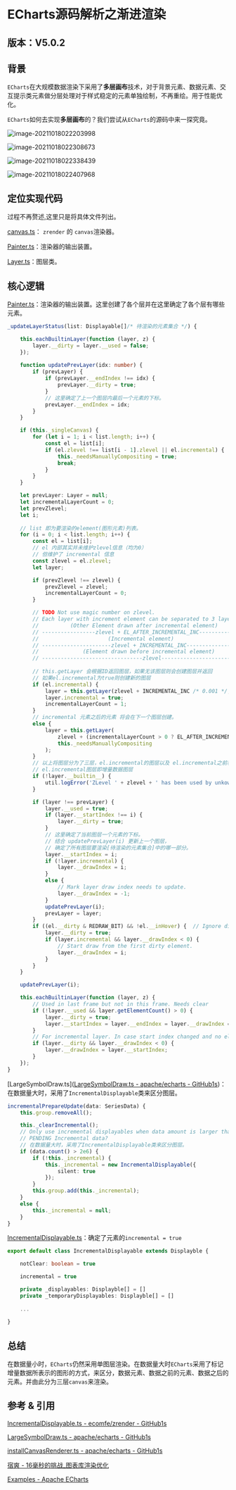 # ECharts源码解析之渐进渲染

## 版本：V5.0.2

## 背景

`ECharts`在大规模数据渲染下采用了**多层画布**技术，对于背景元素、数据元素、交互提示类元素做分层处理对于样式稳定的元素单独绘制，不再重绘。用于性能优化。

`ECharts`如何去实现**多层画布**的？我们尝试从`ECharts`的源码中来一探究竟。

![image-20211018022203998](./echarts-canvasLayer-1.png)

![image-20211018022308673](./echarts-canvasLayer-2.png)

![image-20211018022338439](./echarts-canvasLayer-3.png)

![image-20211018022407968](./echarts-canvasLayer-4.png)

## 定位实现代码

过程不再赘述,这里只是将具体文件列出。

[canvas.ts](https://github1s.com/ecomfe/zrender/blob/HEAD/src/canvas/canvas.ts)： `zrender` 的 `canvas`渲染器。

[Painter.ts](https://github1s.com/ecomfe/zrender/blob/HEAD/src/canvas/Painter.ts)：渲染器的输出装置。

[Layer.ts](https://github1s.com/ecomfe/zrender/blob/HEAD/src/canvas/Layer.ts)：图层类。

## 核心逻辑

[Painter.ts](https://github1s.com/ecomfe/zrender/blob/HEAD/src/canvas/Painter.ts)：渲染器的输出装置。这里创建了各个层并在这里确定了各个层有哪些元素。

```typescript
_updateLayerStatus(list: Displayable[]/* 待渲染的元素集合 */) {

    this.eachBuiltinLayer(function (layer, z) {
        layer.__dirty = layer.__used = false;
    });
    
    function updatePrevLayer(idx: number) {
        if (prevLayer) {
            if (prevLayer.__endIndex !== idx) {
                prevLayer.__dirty = true;
            }
            // 这里确定了上一个图层内最后一个元素的下标。
            prevLayer.__endIndex = idx;
        }
    }

    if (this._singleCanvas) {
        for (let i = 1; i < list.length; i++) {
            const el = list[i];
            if (el.zlevel !== list[i - 1].zlevel || el.incremental) {
                this._needsManuallyCompositing = true;
                break;
            }
        }
    }

    let prevLayer: Layer = null;
    let incrementalLayerCount = 0;
    let prevZlevel;
    let i;
    
    // list 即为要渲染的element(图形元素)列表。
    for (i = 0; i < list.length; i++) {
        const el = list[i];
        // el 内部其实并未维护zlevel信息（均为0）
        // 但维护了 incremental 信息
        const zlevel = el.zlevel;
        let layer;

        if (prevZlevel !== zlevel) {
            prevZlevel = zlevel;
            incrementalLayerCount = 0;
        }

        // TODO Not use magic number on zlevel.
        // Each layer with increment element can be separated to 3 layers.
        //          (Other Element drawn after incremental element)
        // -----------------zlevel + EL_AFTER_INCREMENTAL_INC--------------------
        //                      (Incremental element)
        // ----------------------zlevel + INCREMENTAL_INC------------------------
        //              (Element drawn before incremental element)
        // --------------------------------zlevel--------------------------------
        
        // this.getLayer 会根据ID返回图层，如果无该图层则会创建图层并返回
        // 如果el.incremental为true则创建新的图层
        if (el.incremental) {
            layer = this.getLayer(zlevel + INCREMENTAL_INC /* 0.001 */, this._needsManuallyCompositing);
            layer.incremental = true;
            incrementalLayerCount = 1;
        }
        // incremental 元素之后的元素 将会在下一个图层创建。
        else {
            layer = this.getLayer(
                zlevel + (incrementalLayerCount > 0 ? EL_AFTER_INCREMENTAL_INC /* 0.01 */ : 0),
                this._needsManuallyCompositing
            );
        }
        // 以上将图层分为了三层，el.incremental的图层以及 el.incremental之前和之后的图层
        // el.incremental图层即增量数据图层
        if (!layer.__builtin__) {
            util.logError('ZLevel ' + zlevel + ' has been used by unkown layer ' + layer.id);
        }

        if (layer !== prevLayer) {
            layer.__used = true;
            if (layer.__startIndex !== i) {
                layer.__dirty = true;
            }
            // 这里确定了当前图层一个元素的下标。
            // 结合 updatePrevLayer(i) 更新上一个图层，
            // 确定了所有图层要渲染[待渲染的元素集合]中的哪一部分。
            layer.__startIndex = i;
            if (!layer.incremental) {
                layer.__drawIndex = i;
            }
            else {
                // Mark layer draw index needs to update.
                layer.__drawIndex = -1;
            }
            updatePrevLayer(i);
            prevLayer = layer;
        }
        if ((el.__dirty & REDRAW_BIT) && !el.__inHover) {  // Ignore dirty elements in hover layer.
            layer.__dirty = true;
            if (layer.incremental && layer.__drawIndex < 0) {
                // Start draw from the first dirty element.
                layer.__drawIndex = i;
            }
        }
    }

    updatePrevLayer(i);

    this.eachBuiltinLayer(function (layer, z) {
        // Used in last frame but not in this frame. Needs clear
        if (!layer.__used && layer.getElementCount() > 0) {
            layer.__dirty = true;
            layer.__startIndex = layer.__endIndex = layer.__drawIndex = 0;
        }
        // For incremental layer. In case start index changed and no elements are dirty.
        if (layer.__dirty && layer.__drawIndex < 0) {
            layer.__drawIndex = layer.__startIndex;
        }
    });
}
```



[LargeSymbolDraw.ts]([LargeSymbolDraw.ts - apache/echarts - GitHub1s](https://github1s.com/apache/echarts/blob/HEAD/src/chart/helper/LargeSymbolDraw.ts#L225-L226))：在数据量大时，采用了`IncrementalDisplayable`类来区分图层。

```typescript
incrementalPrepareUpdate(data: SeriesData) {
    this.group.removeAll();

    this._clearIncremental();
    // Only use incremental displayables when data amount is larger than 2 million.
    // PENDING Incremental data?
    // 在数据量大时，采用了IncrementalDisplayable类来区分图层。
    if (data.count() > 2e6) {
        if (!this._incremental) {
            this._incremental = new IncrementalDisplayable({
                silent: true
            });
        }
        this.group.add(this._incremental);
    }
    else {
        this._incremental = null;
    }
}
```

[IncrementalDisplayable.ts](https://github1s.com/ecomfe/zrender/blob/HEAD/src/graphic/IncrementalDisplayable.ts#L18)：确定了元素的`incremental = true`

```typescript
export default class IncrementalDisplayable extends Displayble {

    notClear: boolean = true

    incremental = true

    private _displayables: Displayble[] = []
    private _temporaryDisplayables: Displayble[] = []
    
    ...
    
}
```

## 总结 

在数据量小时，`ECharts`仍然采用单图层渲染。在数据量大时`ECharts`采用了标记增量数据所表示的图形的方式，来区分，数据元素、数据之前的元素、数据之后的元素。并由此分为三层`canvas`来渲染。


## 参考 & 引用

[IncrementalDisplayable.ts - ecomfe/zrender - GitHub1s](https://github1s.com/ecomfe/zrender/blob/HEAD/src/graphic/IncrementalDisplayable.ts#L18-L25)

[LargeSymbolDraw.ts - apache/echarts - GitHub1s](https://github1s.com/apache/echarts/blob/HEAD/src/chart/helper/LargeSymbolDraw.ts)

[installCanvasRenderer.ts - apache/echarts - GitHub1s](https://github1s.com/apache/echarts/blob/HEAD/src/renderer/installCanvasRenderer.ts)

[宿爽 - 16毫秒的挑战_图表库渲染优化](https://www.bilibili.com/video/BV1344y1y7mY?from=search&seid=10961982352971093195&spm_id_from=333.337.0.0)

[Examples - Apache ECharts](https://echarts.apache.org/examples/zh/editor.html?c=scatter-large)
